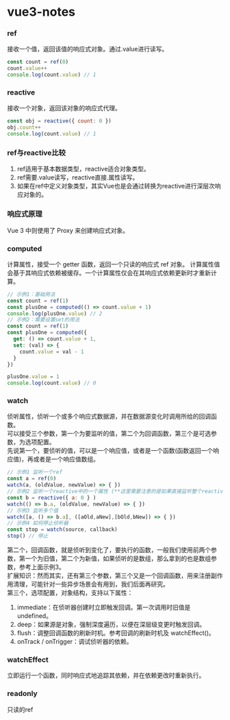 # vue3-notes

### ref
接收一个值，返回该值的响应式对象。通过.value进行读写。
```js
const count = ref(0)
count.value++
console.log(count.value) // 1
```

### reactive
接收一个对象，返回该对象的响应式代理。
```js
const obj = reactive({ count: 0 })
obj.count++
console.log(count.value) // 1
```

### ref与reactive比较
1. ref适用于基本数据类型，reactive适合对象类型。
2. ref需要.value读写，reactive直接.属性读写。
3. 如果在ref中定义对象类型，其实Vue也是会通过转换为reactive进行深层次响应对象的。

### 响应式原理
 Vue 3 中则使用了 Proxy 来创建响应式对象。

### computed
计算属性，接受一个 getter 函数，返回一个只读的响应式 ref 对象。
计算属性值会基于其响应式依赖被缓存。一个计算属性仅会在其响应式依赖更新时才重新计算。
```js
// 示例1：基础用法
const count = ref(1)
const plusOne = computed(() => count.value + 1)
console.log(plusOne.value) // 2
// 示例2：需要设置set的用法
const count = ref(1)
const plusOne = computed({
  get: () => count.value + 1,
  set: (val) => {
    count.value = val - 1
  }
})

plusOne.value = 1
console.log(count.value) // 0
```

### watch
侦听属性，侦听一个或多个响应式数据源，并在数据源变化时调用所给的回调函数。  
可以接受三个参数，第一个为要监听的值，第二个为回调函数，第三个是可选参数，为选项配置。  
先说第一个，要侦听的值，可以是一个响应值，或者是一个函数(函数返回一个响应值)，再或者是一个响应值数组。  
```js
// 示例1 监听一个ref
const a = ref(0)
watch(a, (oldValue, newValue) => { })
// 示例2 监听一个reactive中的一个属性 (**这里需要注意的是如果直接监听整个reactive，回调函数中旧值也会变成新值**)
const b = reactive({ a: 0 } )
watch(() => b.a, (oldValue, newValue) => { })
// 示例3 监听多个值
watch([a, () => b.a], ([aOld,aNew],[bOld,bNew]) => { })
// 示例4 如何停止侦听器
const stop = watch(source, callback)
stop() // 停止
```
第二个，回调函数，就是侦听到变化了，要执行的函数，一般我们使用前两个参数，第一个为旧值，第二个为新值，如果侦听的是数组，那么拿到的也是数组参数，参考上面示例3。  
扩展知识：然而其实，还有第三个参数，第三个又是一个回调函数，用来注册副作用清理，可能针对一些异步场景会有用到，我们后面再研究。  
第三个，选项配置，对象结构，支持以下属性：  
1. immediate：在侦听器创建时立即触发回调。第一次调用时旧值是 undefined。
2. deep：如果源是对象，强制深度遍历，以便在深层级变更时触发回调。
3. flush：调整回调函数的刷新时机。参考回调的刷新时机及 watchEffect()。
4. onTrack / onTrigger：调试侦听器的依赖。

### watchEffect
立即运行一个函数，同时响应式地追踪其依赖，并在依赖更改时重新执行。

### readonly
只读的ref
